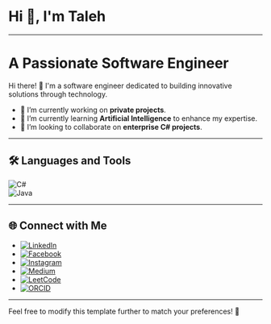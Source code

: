 # Hi 👋, I'm Taleh

--------------

# A Passionate Software Engineer

Hi there! 👋 I'm a software engineer dedicated to building innovative solutions through technology. 

- 🔭 I’m currently working on **private projects**.  
- 🌱 I’m currently learning **Artificial Intelligence** to enhance my expertise.  
- 🤝 I’m looking to collaborate on **enterprise C# projects**.

---

## 🛠️ Languages and Tools

![C#](https://img.shields.io/badge/-C%23-239120?style=flat&logo=c-sharp&logoColor=white)  
![Java](https://img.shields.io/badge/-Java-007396?style=flat&logo=java&logoColor=white)

---

## 🌐 Connect with Me

- [![LinkedIn](https://img.shields.io/badge/-LinkedIn-0A66C2?style=flat&logo=linkedin&logoColor=white)](https://www.linkedin.com)  
- [![Facebook](https://img.shields.io/badge/-Facebook-1877F2?style=flat&logo=facebook&logoColor=white)](https://www.facebook.com)  
- [![Instagram](https://img.shields.io/badge/-Instagram-E4405F?style=flat&logo=instagram&logoColor=white)](https://www.instagram.com)  
- [![Medium](https://img.shields.io/badge/-Medium-12100E?style=flat&logo=medium&logoColor=white)](https://medium.com)  
- [![LeetCode](https://img.shields.io/badge/-LeetCode-FFA116?style=flat&logo=leetcode&logoColor=white)](https://leetcode.com)  
- [![ORCID](https://img.shields.io/badge/-ORCID-A6CE39?style=flat&logo=orcid&logoColor=white)](https://orcid.org)  

---

Feel free to modify this template further to match your preferences! 🚀
